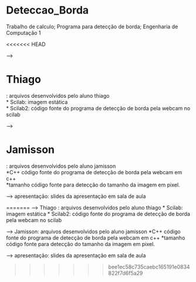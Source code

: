 ﻿# Deteccao_Borda
Trabalho de calculo; Programa para detecção de borda; Engenharia de Computação 1

<<<<<<< HEAD
<p>--> <h1>Thiago</h1> : arquivos desenvolvidos pelo aluno thiago<br/>
	* Scilab: imagem estática<br/>
	* Scilab2: código fonte do programa de detecção de borda pela webcam no 
scilab<br/>
</p>
<p>
--> <h1>Jamisson</h1>: arquivos desenvolvidos pelo aluno jamisson<br/>
	*C++ código fonte do programa de detecção de borda pela webcam em c++<br/>
	*tamanho código fonte para detecção do tamanho da imagem em pixel.<br/>
</p>
<p>
--> apresentação: slides da apresentação em sala de aula<br/>
</p>
=======
--> Thiago : arquivos desenvolvidos pelo aluno thiago
	* Scilab: imagem estática
	* Scilab2: código fonte do programa de detecção de borda pela webcam no scilab

--> Jamisson: arquivos desenvolvidos pelo aluno jamisson
	*C++ código fonte do programa de detecção de borda pela webcam em c++
	*tamanho código fonte para detecção do tamanho da imagem em pixel.

--> apresentação: slides da apresentação em sala de aula
>>>>>>> bee1ec58c735caebc165191e0834822f7d6f5a29
